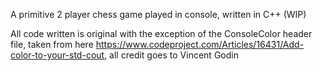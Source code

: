 A primitive 2 player chess game played in console, written in C++ (WIP)

All code written is original with the exception of the ConsoleColor header file, taken from here https://www.codeproject.com/Articles/16431/Add-color-to-your-std-cout, all credit goes to Vincent Godin
